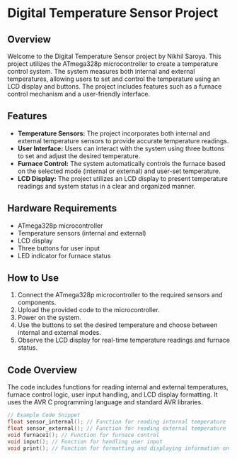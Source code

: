 # Digital Temperature Sensor Project

## Overview
Welcome to the Digital Temperature Sensor project by Nikhil Saroya. This project utilizes the ATmega328p microcontroller to create a temperature control system. The system measures both internal and external temperatures, allowing users to set and control the temperature using an LCD display and buttons. The project includes features such as a furnace control mechanism and a user-friendly interface.

## Features
- **Temperature Sensors:** The project incorporates both internal and external temperature sensors to provide accurate temperature readings.
- **User Interface:** Users can interact with the system using three buttons to set and adjust the desired temperature.
- **Furnace Control:** The system automatically controls the furnace based on the selected mode (internal or external) and user-set temperature.
- **LCD Display:** The project utilizes an LCD display to present temperature readings and system status in a clear and organized manner.

## Hardware Requirements
- ATmega328p microcontroller
- Temperature sensors (internal and external)
- LCD display
- Three buttons for user input
- LED indicator for furnace status

## How to Use
1. Connect the ATmega328p microcontroller to the required sensors and components.
2. Upload the provided code to the microcontroller.
3. Power on the system.
4. Use the buttons to set the desired temperature and choose between internal and external modes.
5. Observe the LCD display for real-time temperature readings and furnace status.

## Code Overview
The code includes functions for reading internal and external temperatures, furnace control logic, user input handling, and LCD display formatting. It uses the AVR C programming language and standard AVR libraries.

```c
// Example Code Snippet
float sensor_internal(); // Function for reading internal temperature
float sensor_external(); // Function for reading external temperature
void furnace1(); // Function for furnace control
void input(); // Function for handling user input
void print(); // Function for formatting and displaying information on the LCD
